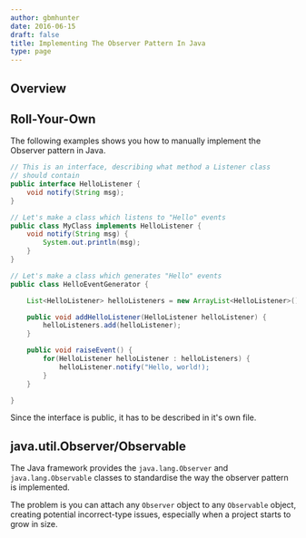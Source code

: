 ```yaml
---
author: gbmhunter
date: 2016-06-15
draft: false
title: Implementing The Observer Pattern In Java
type: page
---
```


## Overview

## Roll-Your-Own

The following examples shows you how to manually implement the Observer pattern in Java.

```java
// This is an interface, describing what method a Listener class
// should contain
public interface HelloListener {
    void notify(String msg);
}

// Let's make a class which listens to "Hello" events
public class MyClass implements HelloListener {
    void notify(String msg) {
        System.out.println(msg);
    }
}

// Let's make a class which generates "Hello" events
public class HelloEventGenerator {

    List<HelloListener> helloListeners = new ArrayList<HelloListener>();

    public void addHelloListener(HelloListener helloListener) {
        helloListeners.add(helloListener);
    }

    public void raiseEvent() {
        for(HelloListener helloListener : helloListeners) {
            helloListener.notify("Hello, world!);
        }
    }

}
```

Since the interface is public, it has to be described in it's own file.

## java.util.Observer/Observable

The Java framework provides the `java.lang.Observer` and `java.lang.Observable` classes to standardise the way the observer pattern is implemented.

The problem is you can attach any `Observer` object to any `Observable` object, creating potential incorrect-type issues, especially when a project starts to grow in size.
